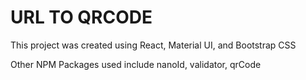 # URL TO QRCODE 

This project was created using React, Material UI, and Bootstrap CSS 

Other NPM Packages used include nanoId, validator, qrCode 
